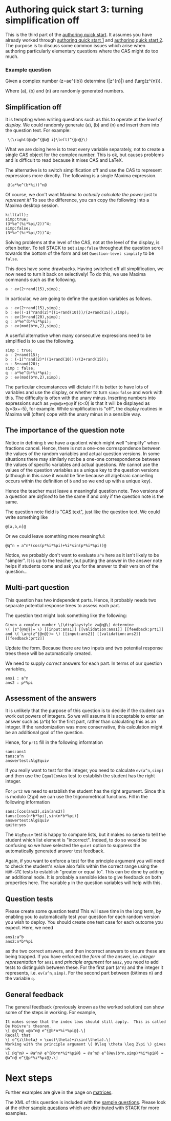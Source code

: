 # Authoring quick start 3: turning simplification off

This is the third part of the [authoring quick start](Authoring_quick_start.md).  It assumes you have already worked through [authoring quick start 1](Authoring_quick_start.md) and [authoring quick start 2](Authoring_quick_start_2.md). The purpose is to discuss some common issues which arise when authoring particularly elementary questions where the CAS might do too much.

### Example question ###

Given a complex number \(z=ae^{ib}\) determine \(|z^{n}|\) and \(\arg(z^{n})\).

Where \(a\), \(b\) and \(n\) are randomly generated numbers.

## Simplification off ##

It is tempting when writing questions such as this to operate at the _level of display._  We could randomly generate \(a\), \(b\) and \(n\) and insert them into the question text.  For example:

     \(\right(@a@e^{@b@ i}\left)^{@n@}\)

What we are doing here is to treat every variable separately, not to create a single CAS object for the complex number.  This is ok, but causes problems and is difficult to read because it mixes CAS and LaTeX.

The alternative is to switch simplification off and use the CAS to represent expressions more directly.  The following is a single Maxima expression.

     @(a*%e^(b*%i))^n@

Of course, we don't want Maxima to _actually calculate the power_ just to _represent it!_  To see the difference, you can copy the following into a Maxima desktop session.

    kill(all);
    simp:true;
    (3*%e^(%i*%pi/2))^4;
    simp:false;
    (3*%e^(%i*%pi/2))^4;

Solving problems at the level of the CAS, not at the level of the display, is often better.    To tell STACK to set `simp:false` throughout the question scroll towards the bottom of the form and set `Question-level simplify` to be `false`.

This does have some drawbacks.  Having switched off all simplification, we now need to turn it back on selectively! To do this, we use Maxima commands such as the following.

    a : ev(2+rand(15),simp);

In particular, we are going to define the question variables as follows.

    a : ev(2+rand(15),simp);
    b : ev((-1)^rand(2)*((1+rand(10)))/(2+rand(15)),simp);
    n : ev(3+rand(20),simp);
    q : a*%e^(b*%i*%pi);
    p : ev(mod(b*n,2),simp);

A userful alternative when many consecutive expressions need to be simplified is to use the following.

    simp : true;
    a : 2+rand(15);
    b : (-1)^rand(2)*((1+rand(10)))/(2+rand(15));
    n : 3+rand(20);
    simp : false;
    q : a*%e^(b*%i*%pi);
    p : ev(mod(b*n,2),simp);

The particular circumstances will dictate if it is better to have lots of variables and use the display, or whether to turn `simp:false` and work with this.  The difficulty is often with the unary minus.  Inserting numbers into expressions such as `y=@m@x+@c@` if \(c<0\) is that it will be displayed as \(y=3x+-5\), for example.  While simplification is "off", the display routines in Maxima will (often) cope with the unary minus in a sensible way.

## The importance of the question note ##

Notice in defining `b` we have a quotient which might well "simplify" when fractions cancel.  Hence, there is not a one-one correspondence between the values of the random variables and actual question versions.  In some situations there may similarly not be a one-one correspondence between the values of specific variables and actual questions.  We cannot use the values of the question variables as a unique key to the question versions (although in this case it would be fine because all algebraic cancelling occurs within the definition of `b` and so we end up with a unique key).

Hence the teacher must leave a meaningful question note.  Two versions of a question are _defined_ to be the same if and only if the question note is the same.

The question note field is ["CAS text"](CASText.md), just like the question text.  We could write something like

    @[a,b,n]@

Or we could leave something more meaningful:

    @q^n = a^n*(cos(p*%i*%pi)+%i*sin(p*%i*%pi))@

Notice, we probably don't want to evaluate `a^n` here as it isn't likely to be "simpler".  It is up to the teacher, but putting the answer in the answer note helps if students come and ask you for the answer to their version of the question...

## Multi-part question ##

This question has two independent parts.  Hence, it probably needs two separate potential response trees to assess each part.

The question text might look something like the following:

    Given a complex number \(\displaystyle z=@q@\) determine
    \( |z^{@n@}|= \) [[input:ans1]] [[validation:ans1]] [[feedback:prt1]]
    and \( \arg(z^{@n@})= \) [[input:ans2]] [[validation:ans2]] [[feedback:prt2]]

Update the form.  Because there are two inputs and two potential response trees these will be automatically created.

We need to supply _correct_ answers for each part.  In terms of our question variables,

    ans1 : a^n
    ans2 : p*%pi

## Assessment of the answers ##

It is unlikely that the purpose of this question is to decide if the student can work out powers of integers.  So we will assume it is acceptable to enter an answer such as \(a^b\) for the first part, rather than calculating this as an integer.  If the randomization was more conservative, this calculation might be an additional goal of the question.

Hence, for `prt1` fill in the following information

    sans:ans1
    tans:a^n
    answertest:AlgEquiv

If you really want to test for the integer, you need to calculate `ev(a^n,simp)` and then use the `EqualComAss` test to establish the student has the right integer.

For `prt2` we need to establish the student has the right argument.  Since this is modulo \(2\pi\) we can use the trigonometrical functions.  Fill in the following information

    sans:[cos(ans2),sin(ans2)]
    tans:[cos(n*b*%pi),sin(n*b*%pi)]
    answertest:AlgEquiv
    quite:yes

The `AlgEquiv` test is happy to compare lists, but it makes no sense to tell the student which list element is "incorrect". Indeed, to do so would be confusing so we have selected the `quiet` option to suppress the automatically generated answer test feedback.

Again, if you want to enforce a test for the principle argument you will need to check the student's value also falls within the correct range using the `NUM-GTE` tests to establish "greater or equal to".  This can be done by adding an additional node.  It is probably a sensible idea to give feedback on both properties here.  The variable `p` in the question variables will help with this.

## Question tests ##

Please create some question tests!  This will save time in the long term, by enabling you to automatically test your question for each random version you wish to deploy.  You should create one test case for each outcome you expect. Here, we need

    ans1:a^b
    ans2:n*b*%pi

as the two correct answers, and then incorrect answers to ensure these are being trapped.  If you have enforced the _form_ of the answer, i.e. _integer representation_ for `ans1` and _principle argument_ for `ans2`, you need to add tests to distinguish between these.  For the first part \(a^n\) and the integer it represents, i.e. `ev(a^n,simp)`.  For the second part between \(b\times n\) and the variable `q`.

## General feedback ##

The general feedback (previously known as the worked solution) can show some of the steps in working.  For example,

    It makes sense that the index laws should still apply.  This is called De Moivre's theorem.
    \[ @q^n@ =@a^n@ e^{@b*n*%i*%pi@}.\]
    Recall that
    \[ e^{i\theta} = \cos(\theta)+i\sin(\theta).\]
    Working with the principle argument \( 0\leq \theta \leq 2\pi \) gives us
    \[ @q^n@ = @a^n@ e^{@b*n*%i*%pi@} = @a^n@ e^{@ev(b*n,simp)*%i*%pi@} = @a^n@ e^{@p*%i*%pi@}.\]

# Next steps #

Further examples are give in the page on [matrices](../CAS/Matrix.md).

The XML of this question is included with the [sample questions](Sample_questions.md).  Please look at the other [sample questions](Sample_questions.md) which are distributed with STACK for more examples.

